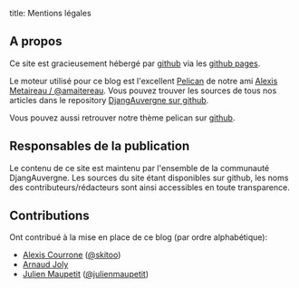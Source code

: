 title: Mentions légales


## A propos

Ce site est gracieusement hébergé par [github](https://github.com) via les [github pages](https://help.github.com/articles/user-organization-and-project-pages). 

Le moteur utilisé pour ce blog est l'excellent [Pelican](https://github.com/getpelican/pelican) de notre ami [Alexis Metaireau / @amaitereau](https://twitter.com/ametaireau). Vous pouvez trouver les sources de tous nos articles dans le repository [DjangAuvergne sur github](https://github.com/djangauvergne/djangauvergne-blog).

Vous pouvez aussi retrouver notre thème pelican sur [github](https://github.com/djangauvergne/pelican-djangauvergne-theme).

## Responsables de la publication

Le contenu de ce site est maintenu par l'ensemble de la communauté DjangAuvergne. Les sources du site étant disponibles sur github, les noms des contributeurs/rédacteurs sont ainsi accessibles en toute transparence.

## Contributions

Ont contribué à la mise en place de ce blog (par ordre alphabétique):

* [Alexis Courrone](http://skitoo.net) ([@skitoo](https://twitter.com/skitoo))
* [Arnaud Joly](http://arnaudjoly.com)
* [Julien Maupetit](http://julien.maupetit.me) ([@julienmaupetit](https://twitter.com/julienmaupetit))
